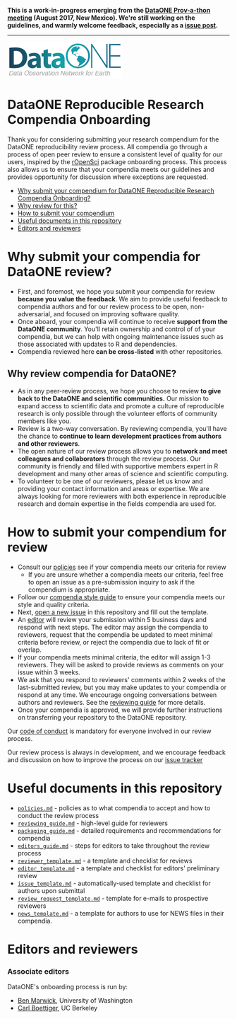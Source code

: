 
**This is a work-in-progress emerging from the [DataONE Prov-a-thon meeting](https://dataoneorg.github.io/provathon-2017/) (August 2017, New Mexico). We're still working on the guidelines, and warmly welcome feedback, especially as a [issue post](https://github.com/benmarwick/onboarding-reproducible-compendia/issues/new).**

------------------------------------------------------------------------

![d1-logo](d1-logo.jpeg)

DataONE Reproducible Research Compendia Onboarding
==================================================

<!-- README.md is generated from README.Rmd. Please edit that file -->
Thank you for considering submitting your research compendium for the DataONE reproducibility review process. All compendia go through a process of open peer review to ensure a consistent level of quality for our users, inspired by the [rOpenSci](https://ropensci.org/blog/2016/03/28/software-review) package onboarding process. This process also allows us to ensure that your compendia meets our guidelines and provides opportunity for discussion where exceptions are requested.

-   [Why submit your compendium for DataONE Reproducible Research Compendia Onboarding?](#why-submit)
-   [Why review for this?](#why-review)
-   [How to submit your compendium](#how-submit)
-   [Useful documents in this repository](#files)
-   [Editors and reviewers](#editors)

<a href="#why-submit" name="why-submit"></a>Why submit your compendia for DataONE review?
=========================================================================================

-   First, and foremost, we hope you submit your compendia for review **because you value the feedback**. We aim to provide useful feedback to compendia authors and for our review process to be open, non-adversarial, and focused on improving software quality.
-   Once aboard, your compendia will continue to receive **support from the DataONE community**. You'll retain ownership and control of of your compendia, but we can help with ongoing maintenance issues such as those associated with updates to R and dependencies.
-   Compendia reviewed here **can be cross-listed** with other repositories.

<a href="#why-review" name="why-review"></a>Why review compendia for DataONE?
-----------------------------------------------------------------------------

-   As in any peer-review process, we hope you choose to review **to give back to the DataONE and scientific communities.** Our mission to expand access to scientific data and promote a culture of reproducible research is only possible through the volunteer efforts of community members like you.
-   Review is a two-way conversation. By reviewing compendia, you'll have the chance to **continue to learn development practices from authors and other reviewers**.
-   The open nature of our review process allows you to **network and meet colleagues and collaborators** through the review process. Our community is friendly and filled with supportive members expert in R development and many other areas of science and scientific computing.
-   To volunteer to be one of our reviewers, please let us know and providing your contact information and areas or expertise. We are always looking for more reviewers with both experience in reproducible research and domain expertise in the fields compendia are used for.

<a href="#how-submit" name="how-submit"></a>How to submit your compendium for review
====================================================================================

-   Consult our [policies](policies.md) see if your compendia meets our criteria for review
    -   If you are unsure whether a compendia meets our criteria, feel free to open an issue as a pre-submission inquiry to ask if the compendium is appropriate.
-   Follow our [compendia style guide](packaging_guide.md) to ensure your compendia meets our style and quality criteria.
-   Next, [open a new issue](https://github.com/benmarwick/onboarding-reproducible-compendia/issues/new) in this repository and fill out the template.
-   An [editor](#editors) will review your submission within 5 business days and respond with next steps. The editor may assign the compendia to reviewers, request that the compendia be updated to meet minimal criteria before review, or reject the compendia due to lack of fit or overlap.
-   If your compendia meets minimal criteria, the editor will assign 1-3 reviewers. They will be asked to provide reviews as comments on your issue within 3 weeks.
-   We ask that you respond to reviewers' comments within 2 weeks of the last-submitted review, but you may make updates to your compendia or respond at any time. We encourage ongoing conversations between authors and reviewers. See the [reviewing guide](reviewing_guide.md) for more details.
-   Once your compendia is approved, we will provide further instructions on transferring your repository to the DataONE repository.

Our [code of conduct](policies.md/#code-of-conduct) is mandatory for everyone involved in our review process.

Our review process is always in development, and we encourage feedback and discussion on how to improve the process on our [issue tracker](https://github.com/benmarwick/onboarding-reproducible-compendia/issues/1)

<a href="#editors" name="editors"></a> Useful documents in this repository
==========================================================================

-   [`policies.md`](policies.md) - policies as to what compendia to accept and how to conduct the review process
-   [`reviewing_guide.md`](reviewing_guide.md) - high-level guide for reviewers
-   [`packaging_guide.md`](packaging_guide.md) - detailed requirements and recommendations for compendia
-   [`editors_guide.md`](editors_guide.md) - steps for editors to take throughout the review process
-   [`reviewer_template.md`](reviewer_template.md) - a template and checklist for reviews
-   [`editor_template.md`](editor_template.md) - a template and checklist for editors' preliminary review
-   [`issue_template.md`](issue_template.md) - automatically-used template and checklist for authors upon submittal
-   [`review_request_template.md`](review_request_template.md) - template for e-mails to prospective reviewers
-   [`news_template.md`](news_template.md) - a template for authors to use for NEWS files in their compendia.

<a href="#editors" name="editors"></a> Editors and reviewers
============================================================

### Associate editors

DataONE's onboarding process is run by:

-   [Ben Marwick](https://github.com/benmarwick/), University of Washington
-   [Carl Boettiger](https://github.com/cboettig), UC Berkeley
